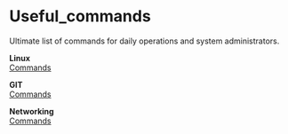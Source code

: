 # Useful_commands 
Ultimate list of commands for daily operations and system administrators. 

**Linux** <br>
[Commands](https://github.com/arunbhimarao/Useful_commands-/blob/main/Linux/Linux_commands.md)

**GIT**<br>
[Commands](https://github.com/arunbhimarao/Useful_commands-/blob/main/GIT/GIT%20Commands.md)

**Networking**<br>
[Commands](https://github.com/arunbhimarao/Useful_commands-/blob/main/Networking/Network%20commands.md)
